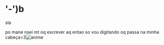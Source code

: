 # '-')b

sla

po mane nsei mt oq escrever aq entao so vou digitando oq passa na minha cabeça<3![anime](https://user-images.githubusercontent.com/70532363/132774098-89544dfa-e576-4200-8cf5-2dafb6d20b53.gif)

